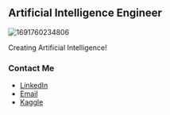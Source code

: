 ## Artificial Intelligence Engineer

![1691760234806](https://github.com/mmmarchetti/mmmarchetti/assets/42682612/828a293d-7022-4416-b23c-941f97caa420)

Creating Artificial Intelligence!

### Contact Me
- [LinkedIn](https://www.linkedin.com/in/mmmarchetti/)
- [Email](mailto:marcosmartins.marchetti@gmail.com)
- [Kaggle](https://www.kaggle.com/mmmarchetti)
